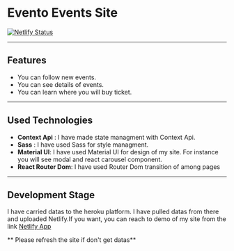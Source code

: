 # Evento Events Site

[![Netlify Status](https://api.netlify.com/api/v1/badges/0da4e9c9-3eb1-4e3b-9fb9-9c1e015faa4b/deploy-status)](https://app.netlify.com/sites/transcendent-tiramisu-9837d0/deploys)

---

## Features

- You can follow new events.
- You can see details of events.
- You can learn where you will buy ticket.

---

## Used Technologies

- **Context Api** : I have made state managment with Context Api.
- **Sass** : I have used Sass for style managment.
- **Material UI**: I have used Material UI for design of my site. For instance you will see modal and react carousel component.
- **React Router Dom**: I have used Router Dom transition of among pages


---

## Development Stage

I have carried datas to the heroku platform. I have pulled datas from there and uploaded Netlify.If you want, you can reach to demo of my site  from the link
[Netlify App](https://transcendent-tiramisu-9837d0.netlify.app/)

** Please refresh the site if don't get datas**

